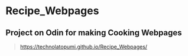 # Recipe_Webpages
## Project on Odin for making Cooking Webpages
> https://technolatopumi.github.io/Recipe_Webpages/
